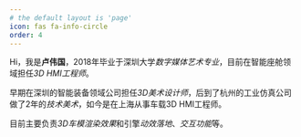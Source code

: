 ```yaml
---
# the default layout is 'page'
icon: fas fa-info-circle
order: 4
---
```



Hi，我是**卢伟国**，2018年毕业于深圳大学*数字媒体艺术专业*，目前在智能座舱领域担任*3D HMI工程师*。   

早期在深圳的智能装备领域公司担任*3D美术设计师*，后到了杭州的工业仿真公司做了2年的*技术美术*，如今是在上海从事车载3D HMI工程师。   
   
目前主要负责*3D车模渲染效果*和引擎*动效落地*、*交互功能*等。





